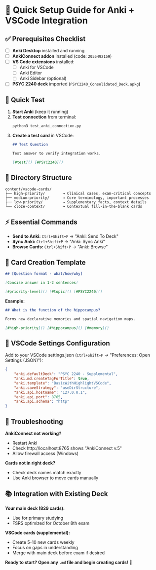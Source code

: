 # 🚀 Quick Setup Guide for Anki + VSCode Integration

## ✅ Prerequisites Checklist

- [ ] **Anki Desktop** installed and running
- [ ] **AnkiConnect addon** installed (code: `2055492159`)  
- [ ] **VS Code extensions** installed:
  - [ ] Anki for VSCode
  - [ ] Anki Editor  
  - [ ] Anki Sidebar (optional)
- [ ] **PSYC 2240 deck** imported (`PSYC2240_Consolidated_Deck.apkg`)

## 🧪 Quick Test

1. **Start Anki** (keep it running)
2. **Test connection** from terminal:
   ```bash
   python3 test_anki_connection.py
   ```
3. **Create a test card** in VSCode:
   ```markdown
   ## Test Question
   
   Test answer to verify integration works.
   
   [#test]() [#PSYC2240]()
   ```

## 📁 Directory Structure

```
content/vscode-cards/
├── high-priority/        → Clinical cases, exam-critical concepts
├── medium-priority/      → Core terminology, important processes  
├── low-priority/         → Supplementary facts, context details
└── cloze-context/        → Contextual fill-in-the-blank cards
```

## ⚡ Essential Commands

- **Send to Anki:** `Ctrl+Shift+P` → "Anki: Send To Deck"
- **Sync Anki:** `Ctrl+Shift+P` → "Anki: Sync Anki"  
- **Browse Cards:** `Ctrl+Shift+P` → "Anki: Browse"

## 🎯 Card Creation Template

```markdown
## [Question format - what/how/why]

[Concise answer in 1-2 sentences]

[#priority-level]() [#topic]() [#PSYC2240]()
```

**Example:**
```markdown  
## What is the function of the hippocampus?

Forms new declarative memories and spatial navigation maps.

[#high-priority]() [#hippocampus]() [#memory]()
```

## 🔧 VSCode Settings Configuration

Add to your VSCode settings.json (`Ctrl+Shift+P` → "Preferences: Open Settings (JSON)"):

```json
{
    "anki.defaultDeck": "PSYC 2240 - Supplemental",
    "anki.md.createTagForTitle": true,
    "anki.template": "BasicWithHighlightVSCode", 
    "anki.saveStrategy": "useDirStructure",
    "anki.api.hostname": "127.0.0.1",
    "anki.api.port": 8765,
    "anki.api.schema": "http"
}
```

## 🔧 Troubleshooting

**AnkiConnect not working?**
- Restart Anki
- Check http://localhost:8765 shows "AnkiConnect v.5"
- Allow firewall access (Windows)

**Cards not in right deck?**  
- Check deck names match exactly
- Use Anki browser to move cards manually

## 📚 Integration with Existing Deck

**Your main deck (829 cards):**
- Use for primary studying
- FSRS optimized for October 8th exam

**VSCode cards (supplemental):**
- Create 5-10 new cards weekly  
- Focus on gaps in understanding
- Merge with main deck before exam if desired

**Ready to start? Open any `.md` file and begin creating cards! 🧠**